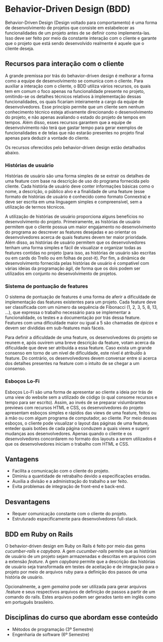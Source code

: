 # Behavior-Driven Design (BDD)

Behavior-Driven Design (Design voltado para comportamento) é uma forma de desenvolvimento de projetos que consiste em estabelecer as funcionalidades de um projeto antes de se definir como implementa-las. Isso deve ser feito por meio da constante interação com o cliente e garante que o projeto que está sendo desenvolvido realmente é aquele que o cliente deseja.

## Recursos para interação com o cliente

A grande premissa por trás do behavior-driven design é melhorar a forma como a equipe de desenvolvimento se comunica com o cliente. Para auxiliar a interação com o cliente, o BDD utiliza vários recursos, os quais tem em comum o foco apenas na funcionalidade presente no projeto, omitindo-se os detalhes técnicos relativos à implementação dessas funcionalidades, os quais ficariam inteiramente a cargo da equipe de desenvolvedores. Esse princípio permite que um cliente sem nenhum conhecimento técnico esteja ativamente direcionando o desenvolvimento do projeto, e não apenas avaliando o estado do projeto de tempos em tempos. Além disso, esses recursos garantem que a equipe de desenvolvimento não terá que gastar tempo para gerar exemplos de funcionalidades e de telas que não estarão presentes no projeto final apenas para deduzir a vontade do cliente.

Os recursos oferecidos pelo behavior-driven design estão detalhados abaixo.

### Histórias de usuário

  Histórias de usuário são uma forma simples de se extrair os detalhes de uma feature com base na descrição de uso do programa fornecida pelo cliente. Cada história de usuário deve conter informações básicas como o nome, a descrição, o público alvo e a finalidade de uma feature (esse formato de histórias de usuário é conhecido como formato Connextra) e deve ser escrita em uma linguagem simples e compreensível, sem a utilização de termos técnicos.

  A utilização de histórias de usuário proporciona alguns benefícios no desenvolvimento do projeto. Primeiramente, as histórias de usuário permitem que o cliente possua um maior engajamento no desenvolvimento do programa ao descrever as features desejadas e ao orientar os desenvolvedores acerca de quais features devem ter maior prioridade. Além disso, as histórias de usuário permitem que os desenvolvedores tenham uma forma simples e fácil de visualizar e organizar todas as features contidas no projeto (para isso, as histórias de usuário são escritas ou em cards do Trello ou em folhas de post-it). Por fim, a dinâmica de desenvolvimento fornecida pelas histórias de usuário é compatível com várias ideias da programação ágil, de forma que os dois podem ser utilizados em conjunto no desenvolvimento de projetos.

### Sistema de pontuação de features

  O sistema de pontuação de features é uma forma de aferir a dificuldade de implementação das features existentes para um projeto. Cada feature deve ser classificada com um número da sequência de Fibonacci (1, 2, 3, 5, 8, 13, ...), que expressa o trabalho necessário para se implementar a funcionalidade, os testes e a documentação por trás dessa feature. Features com uma dificuldade maior ou igual a 5 são chamadas de _épicos_ e devem ser divididas em sub-features mais fáceis.

  Para definir a dificuldade de uma feature, os desenvolvedores do projeto se reunem e, após ouvirem uma breve descrição da feature, votam acerca da dificuldade que deve ser atribuída a essa feature. Caso exista um grande consenso em torno de um nível de dificuldade, este nível é atribuído à feature. Do contrário, os desenvolvedores devem conversar entre si acerca dos detalhes presentes na feature com o intuito de se chegar a um consenso.

### Esboços Lo-Fi

  Esboços Lo-Fi são uma forma de apresentar ao cliente a ideia por trás de uma view do website sem a utilizado de código (o qual consome recursos e tempo para ser escrito). Assim, ao invés de se preparar vislumbrantes previews com recursos HTML e CSS, os desenvolvedores do projeto apresentam esboços simples e rápidos das views de uma feature, feitos ou à mão ou com algum programa de computador, ao cliente. Por meio desses esboços, o cliente pode visualizar o layout das páginas de uma feature, enteder quais botões de cada página conduzem a quais views e sugerir mudanças aos desenvolvedores. Apenas quando o cliente e os desenvolvedores concordarem no formato dos layouts a serem utilizados é que os desenvolvedores iniciam o trabalho com HTML e CSS.

## Vantagens

* Facilita a comunicação com o cliente do projeto.
* Diminiu a quantidade de retrabalho devido a especificações erradas.
* Auxilia a divisão e a administração do trabalho a ser feito.
* Evita problemas de integração de front-end e back-end.

## Desvantagens

* Requer comunicação constante com o cliente do projeto.
* Estruturado especificamente para desenvolvedores full-stack.

## BDD em Ruby on Rails

O behavior-driven design em Ruby on Rails é feito por meio das gems _cucumber-rails_ e _capybara_. A gem _cucumber-rails_ permite que as histórias de usuário de um projeto sejam armazenadas e descritas em arquivos com a extensão _feature_. A gem _capybara_ permite que a descrição das histórias de usuário seja transformada em testes de aceitação e de integração para o projeto por meio de arquivos ruby para a definição dos passos de uma história de usuário.

Opcionalmente, a gem _gemaina_ pode ser utilizada para gerar arquivos .feature e seus respectivos arquivos de definição de passos a partir de um comando do rails. Estes arquivos podem ser gerados tanto em inglês como em português brasileiro.

## Disciplinas do curso que abordam esse conteúdo
* Métodos de programação (3º Semestre)
* Engenharia de software (6º Semestre)
